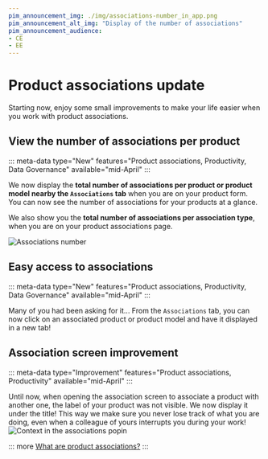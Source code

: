 ```yaml
---
pim_announcement_img: ./img/associations-number_in_app.png
pim_announcement_alt_img: "Display of the number of associations"
pim_announcement_audience:
- CE
- EE
---
```


# Product associations update
Starting now, enjoy some small improvements to make your life easier when you work with product associations.

## View the number of associations per product
::: meta-data type="New" features="Product associations, Productivity, Data Governance" available="mid-April"
:::

We now display the **total number of associations per product or product model nearby the `Associations` tab** when you are on your product form.    
You can now see the number of associations for your products at a glance.

We also show you the **total number of associations per association type**, when you are on your product associations page.

![Associations number](../img/associations-number.png)

## Easy access to associations
::: meta-data type="New" features="Product associations, Productivity, Data Governance" available="mid-April"
:::

Many of you had been asking for it... From the `Associations` tab, you can now click on an associated product or product model and have it displayed in a new tab!

## Association screen improvement
::: meta-data type="Improvement" features="Product associations, Productivity" available="mid-April"
:::

Until now, when opening the association screen to associate a product with another one, the label of your product was not visible. We now display it under the title! This way we make sure you never lose track of what you are doing, even when a colleague of yours interrupts you during your work!
![Context in the associations popin](../img/context-in-associations-popin.png)

::: more
[What are product associations?](../articles/products-associations.html)
:::

